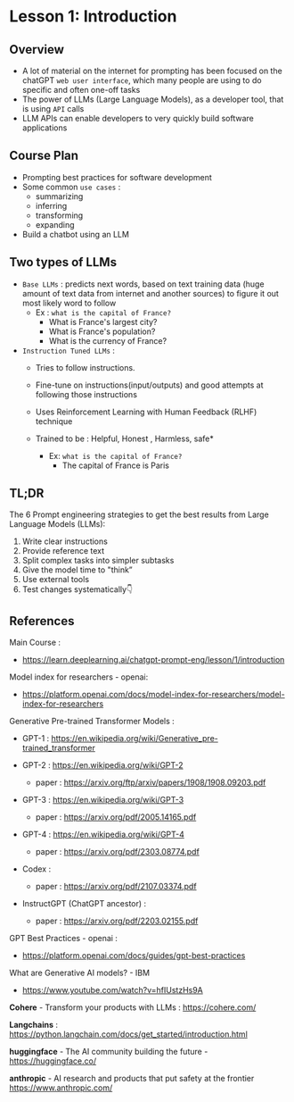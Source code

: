 # Lesson 1: Introduction

## Overview

- A lot of material on the internet for prompting has been focused on the chatGPT `web user interface`, which many people are using to do specific and often one-off tasks
- The power of LLMs (Large Language Models), as a developer tool, that is using `API` calls 
- LLM APIs can enable developers to very quickly build software applications
  
## Course Plan

- Prompting best practices for software development 
- Some common `use cases` :  
  - summarizing 
  - inferring
  - transforming
  - expanding 
- Build a chatbot using an LLM

## Two types of LLMs

- `Base LLMs` : predicts next words, based on text training data (huge amount of text data from internet and another sources) to figure it out most likely word to follow
  - Ex : `what is the capital of France?`
    - What is France's largest city?
    - What is France's population?
    - What is the currency of France?
- `Instruction Tuned LLMs` : 
  - Tries to follow instructions. 
  - Fine-tune on instructions(input/outputs) and good attempts at following those instructions
  - Uses Reinforcement Learning with Human Feedback (RLHF) technique
  - Trained to be : Helpful, Honest , Harmless, safe*

    - Ex: `what is the capital of France?`
      - The capital of France is Paris

## TL;DR

The 6 Prompt engineering strategies to get the best results from Large Language Models (LLMs):

1. Write clear instructions
2. Provide reference text
3. Split complex tasks into simpler subtasks
4. Give the model time to "think”
5. Use external tools
6. Test changes systematically👇

## References

Main Course : 
- https://learn.deeplearning.ai/chatgpt-prompt-eng/lesson/1/introduction

Model index for researchers - openai: 
- https://platform.openai.com/docs/model-index-for-researchers/model-index-for-researchers

Generative Pre-trained Transformer Models : 

- GPT-1 : https://en.wikipedia.org/wiki/Generative_pre-trained_transformer
- GPT-2 : https://en.wikipedia.org/wiki/GPT-2 
  - paper : https://arxiv.org/ftp/arxiv/papers/1908/1908.09203.pdf
- GPT-3 : https://en.wikipedia.org/wiki/GPT-3
  - paper : https://arxiv.org/pdf/2005.14165.pdf
- GPT-4 :  https://en.wikipedia.org/wiki/GPT-4
  - paper : https://arxiv.org/pdf/2303.08774.pdf

- Codex : 
  - paper : https://arxiv.org/pdf/2107.03374.pdf
- InstructGPT (ChatGPT ancestor) : 
  - paper : https://arxiv.org/pdf/2203.02155.pdf

GPT Best Practices - openai : 
- https://platform.openai.com/docs/guides/gpt-best-practices 

What are Generative AI models? - IBM
- https://www.youtube.com/watch?v=hfIUstzHs9A

**Cohere** - Transform your products with LLMs : https://cohere.com/

**Langchains** : https://python.langchain.com/docs/get_started/introduction.html


**huggingface** - The AI community building the future - https://huggingface.co/

**anthropic** - AI research and products that put safety at the frontier
https://www.anthropic.com/

